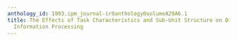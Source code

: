 ```yaml
---
anthology_id: 1993.ipm_journal-ir0anthology0volumeA29A6.1
title: The Effects of Task Characteristics and Sub-Unit Structure on Dimensions of
  Information Processing
---
```

